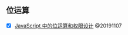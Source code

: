 ## 位运算

- [x] [JavaScript 中的位运算和权限设计](https://juejin.im/post/5dc36f39e51d4529ed292910?utm_source=gold_browser_extension) @20191107
